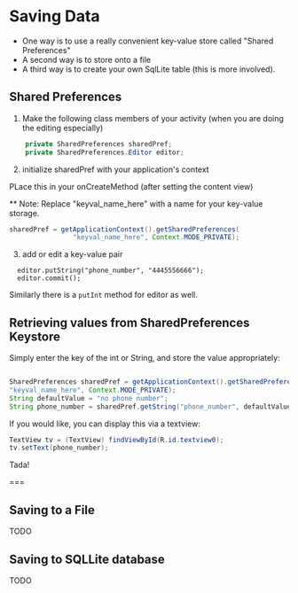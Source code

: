 # Saving Data

- One way is to use a really convenient key-value store called "Shared Preferences"
- A second way is to store onto a file
- A third way is to create your own SqlLite table (this is more involved).

## Shared Preferences 

1)  Make the following class members of your activity (when you are doing the editing especially)

```java
    private SharedPreferences sharedPref;
    private SharedPreferences.Editor editor;
```

2)  initialize sharedPref with your application's context

PLace this in your onCreateMethod (after setting the content view)

** Note: Replace "keyval_name_here" with a name for your key-value storage.

```java
sharedPref = getApplicationContext().getSharedPreferences(
                "keyval_name_here", Context.MODE_PRIVATE);
```

3) add or edit a key-value pair

```
  editor.putString("phone_number", "4445556666");
  editor.commit();
```

Similarly there is a `putInt` method for editor as well.


## Retrieving values from SharedPreferences Keystore


Simply enter the key of the int or String, and store the value appropriately:

```java

SharedPreferences sharedPref = getApplicationContext().getSharedPreferences(
"keyval_name_here", Context.MODE_PRIVATE);
String defaultValue = "no phone number";
String phone_number = sharedPref.getString("phone_number", defaultValue);
```

If you would like, you can display this via a textview:

```java
TextView tv = (TextView) findViewById(R.id.textview0);
tv.setText(phone_number);
```

Tada!

===

## Saving to a File

TODO

## Saving to SQLLite database

TODO
